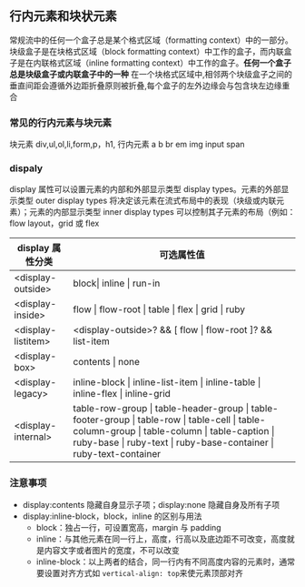 ## 行内元素和块状元素

常规流中的任何一个盒子总是某个格式区域（formatting context）中的一部分。块级盒子是在块格式区域（block formatting context）中工作的盒子，而内联盒子是在内联格式区域（inline formatting context）中工作的盒子。**任何一个盒子总是块级盒子或内联盒子中的一种**
在一个块格式区域中,相邻两个块级盒子之间的垂直间距会遵循外边距折叠原则被折叠,每个盒子的左外边缘会与包含块左边缘重合

### 常见的行内元素与块元素

块元素 div,ul,ol,li,form,p，h1,
行内元素 a b br em img input span

### dispaly

display 属性可以设置元素的内部和外部显示类型 display types。元素的外部显示类型 outer display types 将决定该元素在流式布局中的表现（块级或内联元素）；元素的内部显示类型 inner display types 可以控制其子元素的布局（例如：flow layout，grid 或 flex

| display 属性分类    | 可选属性值                                                                                                                                                                                                            |
| ------------------- | --------------------------------------------------------------------------------------------------------------------------------------------------------------------------------------------------------------------- |
| \<display-outside>  | block\| inline \| run-in                                                                                                                                                                                              |
| \<display-inside>   | flow \| flow-root \| table \| flex \| grid \| ruby                                                                                                                                                                    |
| \<display-listitem> | \<display-outside>? && [ flow \| flow-root ]? && list-item                                                                                                                                                            |
| \<display-box>      | contents \| none                                                                                                                                                                                                      |
| \<display-legacy>   | inline-block \| inline-list-item \| inline-table \| inline-flex \| inline-grid                                                                                                                                        |
| \<display-internal> | table-row-group \| table-header-group \| table-footer-group \| table-row \| table-cell \| table-column-group \| table-column \| table-caption \| ruby-base \| ruby-text \| ruby-base-container \| ruby-text-container |

### 注意事项

- display:contents 隐藏自身显示子项；display:none 隐藏自身及所有子项
- display:inline-block，block，inline 的区别与用法
  - block：独占一行，可设置宽高，margin 与 padding
  - inline：与其他元素在同一行上，高度，行高以及底边距不可改变，高度就是内容文字或者图片的宽度，不可以改变
  - inline-block：以上两者的结合，同一行内有不同高度内容的元素时，通常要设置对齐方式如 `vertical-align: top`来使元素顶部对齐

